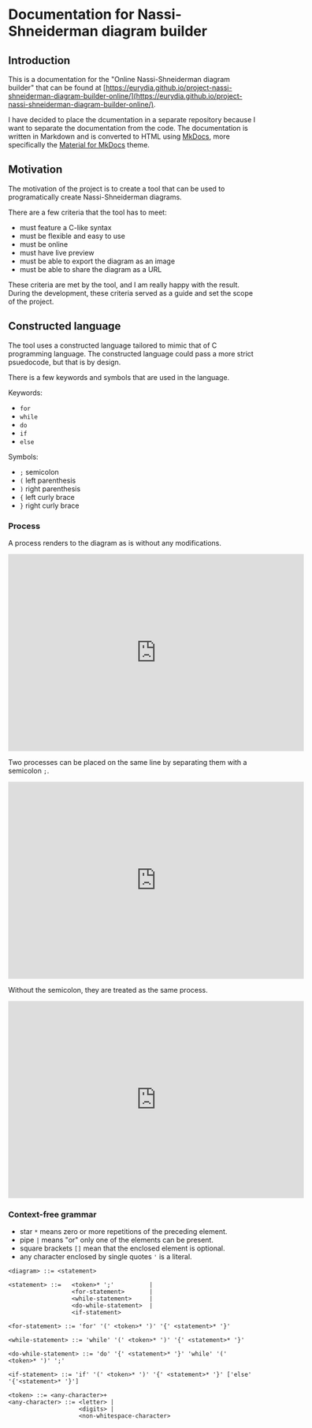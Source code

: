 # Documentation for Nassi-Shneiderman diagram builder

## Introduction

This is a documentation for the "Online Nassi-Shneiderman diagram builder" that can be found at [https://eurydia.github.io/project-nassi-shneiderman-diagram-builder-online/](https://eurydia.github.io/project-nassi-shneiderman-diagram-builder-online/).

I have decided to place the dcumentation in a separate repository because I want to separate the documentation from the code.
The documentation is written in Markdown and is converted to HTML using [MkDocs](https://www.mkdocs.org/), more specifically the [Material for MkDocs](https://squidfunk.github.io/mkdocs-material/) theme.

## Motivation

The motivation of the project is to create a tool that can be used to programatically create Nassi-Shneiderman diagrams.

There are a few criteria that the tool has to meet:

- must feature a C-like syntax
- must be flexible and easy to use
- must be online
- must have live preview
- must be able to export the diagram as an image
- must be able to share the diagram as a URL

These criteria are met by the tool, and I am really happy with the result.
During the development, these criteria served as a guide and set the scope of the project.

## Constructed language

The tool uses a constructed language tailored to mimic that of C programming language.
The constructed language could pass a more strict psuedocode, but that is by design.

There is a few keywords and symbols that are used in the language.

Keywords:

- `for`
- `while`
- `do`
- `if`
- `else`

Symbols:

- `;` semicolon
- `(` left parenthesis
- `)` right parenthesis
- `{` left curly brace
- `}` right curly brace

### Process

A process renders to the diagram as is without any modifications.

<iframe src="https://eurydia.github.io/project-nassi-shneiderman-diagram-builder-online/?content=A+simple+process" style="border:0px #ffffff none;" name="myiFrame" scrolling="no" frameborder="1" marginheight="0px" marginwidth="0px" height="400px" width="600px" allowfullscreen></iframe>

Two processes can be placed on the same line by separating them with a semicolon `;`.

<iframe src="https://eurydia.github.io/project-nassi-shneiderman-diagram-builder-online/?content=A+simple+process%3B%0AAnother+process%3B" style="border:0px #ffffff none;" name="myiFrame" scrolling="no" frameborder="1" marginheight="0px" marginwidth="0px" height="400px" width="600px" allowfullscreen></iframe>

Without the semicolon, they are treated as the same process.

<iframe src="https://eurydia.github.io/project-nassi-shneiderman-diagram-builder-online/?content=A+simple+process%0AAnother+process" style="border:0px #ffffff none;" name="myiFrame" scrolling="no" frameborder="1" marginheight="0px" marginwidth="0px" height="400px" width="600px" allowfullscreen></iframe>

### Context-free grammar

- star `*` means zero or more repetitions of the preceding element.
- pipe `|` means "or" only one of the elements can be present.
- square brackets `[]` mean that the enclosed element is optional.
- any character enclosed by single quotes `'` is a literal.

```bnf
<diagram> ::= <statement>

<statement> ::=   <token>* ';'          |
                  <for-statement>       |
                  <while-statement>     |
                  <do-while-statement>  |
                  <if-statement>

<for-statement> ::= 'for' '(' <token>* ')' '{' <statement>* '}'

<while-statement> ::= 'while' '(' <token>* ')' '{' <statement>* '}'

<do-while-statement> ::= 'do' '{' <statement>* '}' 'while' '(' <token>* ')' ';'

<if-statement> ::= 'if' '(' <token>* ')' '{' <statement>* '}' ['else' '{'<statement>* '}']

<token> ::= <any-character>+
<any-character> ::= <letter> |
                    <digits> |
                    <non-whitespace-character>
```
